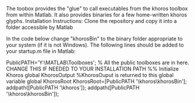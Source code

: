 The toobox provides the "glue" to call executables from the khoros toolbox from within Matlab.
It also provides binaries for a few home-written khoros glyphs.
Installation Instructions:
Clone the repository and copy it into a folder accessible by Matlab

In the code below change "khorosBin" to the binary folder appropriate to your system (if it is not Windows).
The following lines should be added to your startup.m file in Matlab:

PublicPATH='Y:\MATLAB\Toolboxes\';  % All the public toolboxes are in here. CHANGE THIS IF NEEDED TO YOUR INSTALLATION PATH
%% Initialize Khoros
global KhorosOutput %KhorosOuput is returned to this global variable
global KhorosRoot
KhorosRoot=[PublicPATH '\khoros\khorosBin\'];
addpath([PublicPATH '\khoros']);
addpath([PublicPATH '\khoros\khorosBin']);
